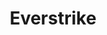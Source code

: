 ---
blog: https://blog.everstrike.io/
linkedin: https://linkedin.com/pulse/theoretical-empirical-analysis-everlasting-options-samneet-chepal/%3E%3Cdiv
logohandle: everstrikeio
sort: everstrike
title: Everstrike
twitter: https://x.com/everstrike_io
website: https://everstrike.io/
---